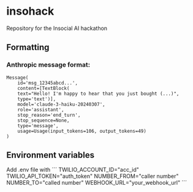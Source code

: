 # insohack
Repository for the Insocial AI hackathon

## Formatting
### Anthropic message format:
```
Message(
    id='msg_12345abcd...',
    content=[TextBlock(
    text="Hello! I'm happy to hear that you just bought (...)",
    type='text')],
    model='claude-3-haiku-20240307',
    role='assistant',
    stop_reason='end_turn',
    stop_sequence=None,
    type='message',
    usage=Usage(input_tokens=106, output_tokens=49)
)
```

## Environment variables
Add .env file with
´´´
TWILIO_ACCOUNT_ID="acc_id"
TWILIO_API_TOKEN="auth_token"
NUMBER_FROM="caller number"
NUMBER_TO="called number"
WEBHOOK_URL="your_webhook_url"
´´´